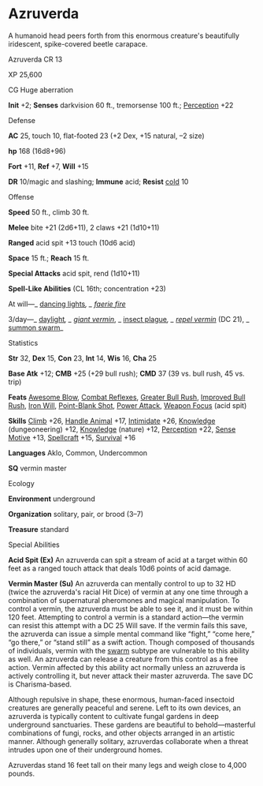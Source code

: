 # Azruverda

A humanoid head peers forth from this enormous creature's beautifully iridescent, spike-covered beetle carapace.

Azruverda CR 13

XP 25,600

CG Huge aberration

**Init** +2; **Senses** darkvision 60 ft., tremorsense 100 ft.; [Perception](skills/perception.md#_perception) +22

Defense

**AC** 25, touch 10, flat-footed 23 (+2 Dex, +15 natural, –2 size)

**hp** 168 (16d8+96)

**Fort** +11, **Ref** +7, **Will** +15

**DR** 10/magic and slashing; **Immune** acid; **Resist** [cold](monsters/creatureTypes.md#_cold-subtype) 10

Offense

**Speed** 50 ft., climb 30 ft.

**Melee** bite +21 (2d6+11), 2 claws +21 (1d10+11)

**Ranged** acid spit +13 touch (10d6 acid)

**Space** 15 ft.; **Reach** 15 ft.

**Special Attacks** acid spit, rend (1d10+11)

**Spell-Like Abilities** (CL 16th; concentration +23)

At will—_ [dancing lights](spells/dancingLights.md#_dancing-lights)_, _ [faerie fire](spells/faerieFire.md#_faerie-fire)_

3/day—_ [daylight](spells/daylight.md#_daylight)_, _ [giant vermin](spells/giantVermin.md#_giant-vermin)_, _ [insect plague](spells/insectPlague.md#_insect-plague)_, _ [repel vermin](spells/repelVermin.md#_repel-vermin)_ (DC 21), _ [summon swarm](spells/summonSwarm.md#_summon-swarm)_

Statistics

**Str** 32, **Dex** 15, **Con** 23, **Int** 14, **Wis** 16, **Cha** 25

**Base Atk** +12; **CMB** +25 (+29 bull rush); **CMD** 37 (39 vs. bull rush, 45 vs. trip)

**Feats** [Awesome Blow](monsters/monsterFeats.md#_awesome-blow), [Combat Reflexes](feats.md#_combat-reflexes), [Greater Bull Rush](feats.md#_greater-bull-rush), [Improved Bull Rush](feats.md#_improved-bull-rush), [Iron Will](feats.md#_iron-will), [Point-Blank Shot](feats.md#_point-blank-shot), [Power Attack](feats.md#_power-attack), [Weapon Focus](feats.md#_weapon-focus) (acid spit)

**Skills** [Climb](skills/climb.md#_climb) +26, [Handle Animal](skills/handleAnimal.md#_handle-animal) +17, [Intimidate](skills/intimidate.md#_intimidate) +26, [Knowledge](skills/knowledge.md#_knowledge) (dungeoneering) +12, [Knowledge](skills/knowledge.md#_knowledge) (nature) +12, [Perception](skills/perception.md#_perception) +22, [Sense Motive](skills/senseMotive.md#_sense-motive) +13, [Spellcraft](skills/spellcraft.md#_spellcraft) +15, [Survival](skills/survival.md#_survival) +16

**Languages** Aklo, Common, Undercommon

**SQ** vermin master

Ecology

**Environment** underground

**Organization** solitary, pair, or brood (3–7)

**Treasure** standard

Special Abilities

**Acid Spit (Ex)** An azruverda can spit a stream of acid at a target within 60 feet as a ranged touch attack that deals 10d6 points of acid damage.

**Vermin Master (Su)** An azruverda can mentally control to up to 32 HD (twice the azruverda's racial Hit Dice) of vermin at any one time through a combination of supernatural pheromones and magical manipulation. To control a vermin, the azruverda must be able to see it, and it must be within 120 feet. Attempting to control a vermin is a standard action—the vermin can resist this attempt with a DC 25 Will save. If the vermin fails this save, the azruverda can issue a simple mental command like “fight,” “come here,” “go there,” or “stand still” as a swift action. Though composed of thousands of individuals, vermin with the [swarm](monsters/creatureTypes.md#_swarm-subtype) subtype are vulnerable to this ability as well. An azruverda can release a creature from this control as a free action. Vermin affected by this ability act normally unless an azruverda is actively controlling it, but never attack their master azruverda. The save DC is Charisma-based.

Although repulsive in shape, these enormous, human-faced insectoid creatures are generally peaceful and serene. Left to its own devices, an azruverda is typically content to cultivate fungal gardens in deep underground sanctuaries. These gardens are beautiful to behold—masterful combinations of fungi, rocks, and other objects arranged in an artistic manner. Although generally solitary, azruverdas collaborate when a threat intrudes upon one of their underground homes.

Azruverdas stand 16 feet tall on their many legs and weigh close to 4,000 pounds.

